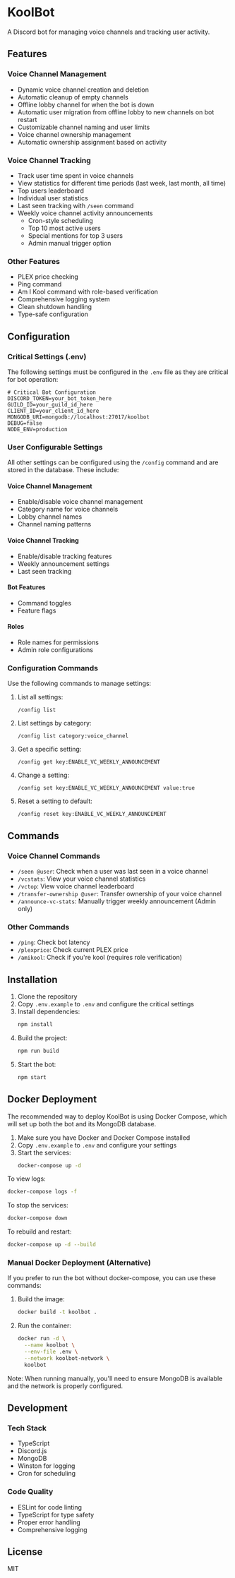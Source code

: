 # KoolBot

A Discord bot for managing voice channels and tracking user activity.

## Features

### Voice Channel Management
- Dynamic voice channel creation and deletion
- Automatic cleanup of empty channels
- Offline lobby channel for when the bot is down
- Automatic user migration from offline lobby to new channels on bot restart
- Customizable channel naming and user limits
- Voice channel ownership management
- Automatic ownership assignment based on activity

### Voice Channel Tracking
- Track user time spent in voice channels
- View statistics for different time periods (last week, last month, all time)
- Top users leaderboard
- Individual user statistics
- Last seen tracking with `/seen` command
- Weekly voice channel activity announcements
  - Cron-style scheduling
  - Top 10 most active users
  - Special mentions for top 3 users
  - Admin manual trigger option

### Other Features
- PLEX price checking
- Ping command
- Am I Kool command with role-based verification
- Comprehensive logging system
- Clean shutdown handling
- Type-safe configuration

## Configuration

### Critical Settings (.env)

The following settings must be configured in the `.env` file as they are critical for bot operation:

```env
# Critical Bot Configuration
DISCORD_TOKEN=your_bot_token_here
GUILD_ID=your_guild_id_here
CLIENT_ID=your_client_id_here
MONGODB_URI=mongodb://localhost:27017/koolbot
DEBUG=false
NODE_ENV=production
```

### User Configurable Settings

All other settings can be configured using the `/config` command and are stored in the database. These include:

#### Voice Channel Management
- Enable/disable voice channel management
- Category name for voice channels
- Lobby channel names
- Channel naming patterns

#### Voice Channel Tracking
- Enable/disable tracking features
- Weekly announcement settings
- Last seen tracking

#### Bot Features
- Command toggles
- Feature flags

#### Roles
- Role names for permissions
- Admin role configurations

### Configuration Commands

Use the following commands to manage settings:

1. List all settings:
   ```
   /config list
   ```

2. List settings by category:
   ```
   /config list category:voice_channel
   ```

3. Get a specific setting:
   ```
   /config get key:ENABLE_VC_WEEKLY_ANNOUNCEMENT
   ```

4. Change a setting:
   ```
   /config set key:ENABLE_VC_WEEKLY_ANNOUNCEMENT value:true
   ```

5. Reset a setting to default:
   ```
   /config reset key:ENABLE_VC_WEEKLY_ANNOUNCEMENT
   ```

## Commands

### Voice Channel Commands
- `/seen @user`: Check when a user was last seen in a voice channel
- `/vcstats`: View your voice channel statistics
- `/vctop`: View voice channel leaderboard
- `/transfer-ownership @user`: Transfer ownership of your voice channel
- `/announce-vc-stats`: Manually trigger weekly announcement (Admin only)

### Other Commands
- `/ping`: Check bot latency
- `/plexprice`: Check current PLEX price
- `/amikool`: Check if you're kool (requires role verification)

## Installation

1. Clone the repository
2. Copy `.env.example` to `.env` and configure the critical settings
3. Install dependencies:
   ```bash
   npm install
   ```
4. Build the project:
   ```bash
   npm run build
   ```
5. Start the bot:
   ```bash
   npm start
   ```

## Docker Deployment

The recommended way to deploy KoolBot is using Docker Compose, which will set up both the bot and its MongoDB database.

1. Make sure you have Docker and Docker Compose installed
2. Copy `.env.example` to `.env` and configure your settings
3. Start the services:
   ```bash
   docker-compose up -d
   ```

To view logs:
```bash
docker-compose logs -f
```

To stop the services:
```bash
docker-compose down
```

To rebuild and restart:
```bash
docker-compose up -d --build
```

### Manual Docker Deployment (Alternative)

If you prefer to run the bot without docker-compose, you can use these commands:

1. Build the image:
   ```bash
   docker build -t koolbot .
   ```

2. Run the container:
   ```bash
   docker run -d \
     --name koolbot \
     --env-file .env \
     --network koolbot-network \
     koolbot
   ```

Note: When running manually, you'll need to ensure MongoDB is available and the network is properly configured.

## Development

### Tech Stack
- TypeScript
- Discord.js
- MongoDB
- Winston for logging
- Cron for scheduling

### Code Quality
- ESLint for code linting
- TypeScript for type safety
- Proper error handling
- Comprehensive logging

## License

MIT
